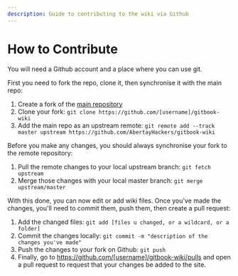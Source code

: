```yaml
---
description: Guide to contributing to the wiki via Github
---
```

# How to Contribute

You will need a Github account and a place where you can use git.

First you need to fork the repo, clone it, then synchronise it with the main repo:

1. Create a fork of the [main repository](https://github.com/AbertayHackers/gitbook-wiki)
2. Clone your fork: `git clone https://github.com/[username]/gitbook-wiki`
3. Add the main repo as an upstream remote: `git remote add --track master upstream https://github.com/AbertayHackers/gitbook-wiki`

Before you make any changes, you should always synchronise your fork to the remote repository:

1. Pull the remote changes to your local upstream branch: `git fetch upstream`
2. Merge those changes with your local master branch: `git merge upstream/master`

With this done, you can now edit or add wiki files.
Once you've made the changes, you'll need to commit them, push them, then create a pull request:

1. Add the changed files: `git add [files u changed, or a wildcard, or a folder]`
2. Commit the changes locally: `git commit -m "description of the changes you've made"`
3. Push the changes to your fork on Github: `git push`
4. Finally, go to https://github.com/[username]/gitbook-wiki/pulls and open a pull request to request that your changes be added to the site.
